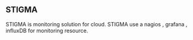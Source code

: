 ## STIGMA

STIGMA is monitoring solution for cloud.
STIGMA use a nagios , grafana , influxDB for monitoring resource.
